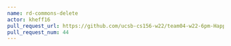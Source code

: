 ```yaml
---
name: rd-commons-delete
actor: kheff16
pull_request_url: https://github.com/ucsb-cs156-w22/team04-w22-6pm-HappyCows/pull/44
pull_request_num: 44
---
```

